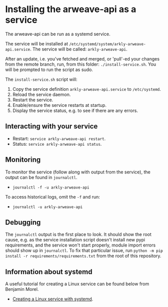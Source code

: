 # Installing the arweave-api as a service

The arweave-api can be run as a systemd service. 

The service will be installed at 
`/etc/systemd/system/arkly-arweave-api.service`. The service will be called:
`arkly-arweave-api`.

After an update, i.e. you've fetched and merged, or 'pull'-ed your changes from
the remote branch, run, from this folder: `./install-service.sh`. You will be
prompted to run the script as sudo.

The `install-service.sh` script will:

1. Copy the service definition `arkly-arweave-api.service` to `/etc/systemd`.
2. Reload the service daemon.
3. Restart the service.
4. Enable/ensure the service restarts at startup.
5. Display the service status, e.g. to see if there are any errors.

## Interacting with your service

* Restart: `service arkly-arweave-api restart`.
* Status: `service arkly-arweave-api status`.

## Monitoring

To monitor the service (follow along with output from the service), the output
can be found in `journalctl`.

* `journalctl -f -u arkly-arweave-api`

To access historical logs, omit the `-f` and run:

* `journalctl -u arkly-arweave-api`

## Debugging

The `journalctl` output is the first place to look. It should show the root
cause, e.g. as the service installation script doesn't install new pypi
requirements, and the service won't start properly, module import errors should
show up in `journalctl`. To fix that particular issue, run
`python -m pip install -r requirements/requirements.txt` from the root of this
repository.

## Information about systemd

A useful tutorial for creating a Linux service can be found below from Benjamin
Morel.

* [Creating a Linux service with systemd][morel-1].

[morel-1]: https://medium.com/@benmorel/creating-a-linux-service-with-systemd-611b5c8b91d6

